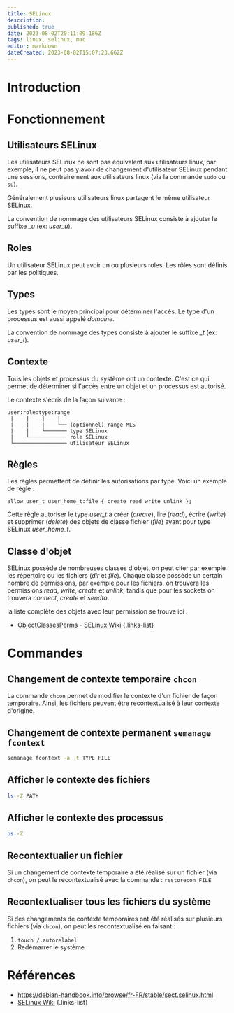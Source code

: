 ```yaml
---
title: SELinux
description: 
published: true
date: 2023-08-02T20:11:09.186Z
tags: linux, selinux, mac
editor: markdown
dateCreated: 2023-08-02T15:07:23.662Z
---
```


# Introduction

# Fonctionnement
## Utilisateurs SELinux
Les utilisateurs SELinux ne sont pas équivalent aux utilisateurs linux, par exemple, il ne peut pas y avoir de changement d'utilisateur SELinux pendant une sessions, contrairement aux utilisateurs linux (via la commande `sudo` ou `su`).

Généralement plusieurs utilisateurs linux partagent le même utilisateur SELinux.

La convention de nommage des utilisateurs SELinux consiste à ajouter le suffixe *_u* (ex: *user_u*).

## Roles
Un utilisateur SELinux peut avoir un ou plusieurs roles. Les rôles sont définis par les politiques.

## Types
Les types sont le moyen principal pour déterminer l'accès. Le type d'un processus est aussi appelé *domaine*.

La convention de nommage des types consiste à ajouter le suffixe *_t* (ex: *user_t*).

## Contexte
Tous les objets et processus du système ont un contexte. C'est ce qui permet de déterminer si l'accès entre un objet et un processus est autorisé.

Le contexte s'écris de la façon suivante :
```
user:role:type:range
 |    |    |    |
 |    |    |    └── (optionnel) range MLS
 |    |    └─────── type SELinux
 |    └──────────── role SELinux
 └───────────────── utilisateur SELinux
```

## Règles
Les règles permettent de définir les autorisations par type. Voici un exemple de règle :
```
allow user_t user_home_t:file { create read write unlink };
```
Cette règle autoriser le type *user_t* à créer (*create*), lire (*read*), écrire (*write*) et supprimer (*delete*) des objets de classe fichier (*file*) ayant pour type SELinux *user_home_t*.

## Classe d'objet
SELinux possède de nombreuses classes d'objet, on peut citer par exemple les répertoire ou les fichiers (*dir* et *file*). Chaque classe possède un certain nombre de permissions, par exemple pour les fichiers, on trouvera les permissions *read*, *write*, *create* et *unlink*, tandis que pour les sockets on trouvera *connect*, *create* et *sendto*.

la liste complète des objets avec leur permission se trouve ici :
- [ObjectClassesPerms - SELinux Wiki](https://selinuxproject.org/page/ObjectClassesPerms)
{.links-list}

# Commandes
## Changement de contexte temporaire `chcon`
La commande `chcon` permet de modifier le contexte d'un fichier de façon temporaire. Ainsi, les fichiers peuvent être recontextualisé à leur contexte d'origine.

## Changement de contexte permanent `semanage fcontext`
```bash
semanage fcontext -a -t TYPE FILE
```

## Afficher le contexte des fichiers
```bash
ls -Z PATH
```
## Afficher le contexte des processus
```bash
ps -Z
```

## Recontextualier un fichier
Si un changement de contexte temporaire a été réalisé sur un fichier (via `chcon`), on peut le recontextualisé avec la commande :
`restorecon FILE`

## Recontextualiser tous les fichiers du système
Si des changements de contexte temporaires ont été réalisés sur plusieurs fichiers (via `chcon`), on peut les recontextualisé en faisant :
1. `touch /.autorelabel`
2. Redémarrer le système

# Références
- https://debian-handbook.info/browse/fr-FR/stable/sect.selinux.html
- [SELinux Wiki](https://selinuxproject.org/page/Main_Page)
{.links-list}